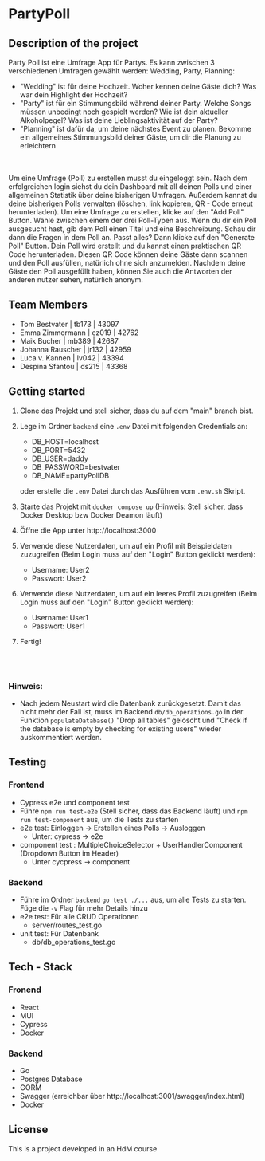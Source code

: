 # PartyPoll

## Description of the project
Party Poll ist eine Umfrage App für Partys. Es kann zwischen 3 verschiedenen Umfragen gewählt werden: Wedding, Party, Planning:
- "Wedding" ist für deine Hochzeit. Woher kennen deine Gäste dich? Was war dein Highlight der Hochzeit? 
- "Party" ist für ein Stimmungsbild während deiner Party. Welche Songs müssen unbedingt noch gespielt werden? Wie ist dein aktueller Alkoholpegel? Was ist deine Lieblingsaktivität auf der Party?
- "Planning" ist dafür da, um deine nächstes Event zu planen. Bekomme ein allgemeines Stimmungsbild deiner Gäste, um dir die Planung zu erleichtern
 </br>
 </br>
Um eine Umfrage (Poll) zu erstellen musst du eingeloggt sein. Nach dem erfolgreichen login siehst du dein Dashboard mit all deinen Polls und einer allgemeinen Statistik über deine bisherigen Umfragen. Außerdem kannst du deine bisherigen Polls verwalten (löschen, link kopieren, QR - Code erneut herunterladen). Um eine Umfrage zu erstellen, klicke auf den "Add Poll" Button. Wähle zwischen einem der drei Poll-Typen aus. Wenn du dir ein Poll ausgesucht hast, gib dem Poll einen Titel und eine Beschreibung. Schau dir dann die Fragen in dem Poll an. Passt alles? Dann klicke auf den "Generate Poll" Button. Dein Poll wird erstellt und du kannst einen praktischen QR Code herunterladen. Diesen QR Code können deine Gäste dann scannen und den Poll ausfüllen, natürlich ohne sich anzumelden. Nachdem deine Gäste den Poll ausgefüllt haben, können Sie auch die Antworten der anderen nutzer sehen, natürlich anonym. 

## Team Members 
- Tom Bestvater | tb173 | 43097
- Emma Zimmermann | ez019 | 42762
- Maik Bucher | mb389 | 42687
- Johanna Rauscher | jr132 | 42959
- Luca v. Kannen | lv042 | 43394
- Despina Sfantou | ds215 | 43368

## Getting started
1. Clone das Projekt und stell sicher, dass du auf dem "main" branch bist. 
2. Lege im Ordner `backend` eine `.env` Datei mit folgenden Credentials an:
    - DB_HOST=localhost
    - DB_PORT=5432
    - DB_USER=daddy
    - DB_PASSWORD=bestvater
    - DB_NAME=partyPollDB </br>
    
    oder erstelle die `.env` Datei durch das Ausführen vom `.env.sh` Skript.
3. Starte das Projekt mit `docker compose up` (Hinweis: Stell sicher, dass Docker Desktop bzw Docker Deamon läuft)
4. Öffne die App unter http://localhost:3000
5. Verwende diese Nutzerdaten, um auf ein Profil mit Beispieldaten zuzugreifen (Beim Login muss auf den "Login" Button geklickt werden): 
    - Username: User2
    - Passwort: User2
6. Verwende diese Nutzerdaten, um auf ein leeres Profil zuzugreifen (Beim Login muss auf den "Login" Button geklickt werden): 
    - Username: User1
    - Passwort: User1
7. Fertig!
</br>
</br>

### Hinweis:
- Nach jedem Neustart wird die Datenbank zurückgesetzt. Damit das nicht mehr der Fall ist, muss im Backend `db/db_operations.go` in der Funktion `populateDatabase()` "Drop all tables" gelöscht und "Check if the database is empty by checking for existing users" wieder auskommentiert werden.

## Testing
### Frontend
- Cypress e2e und component test
- Führe `npm run test-e2e` (Stell sicher, dass das Backend läuft) und `npm run test-component` aus, um die Tests zu starten
- e2e test: Einloggen -> Erstellen eines Polls -> Ausloggen 
    - Unter: cypress -> e2e
- component test : MultipleChoiceSelector + UserHandlerComponent (Dropdown Button im Header) 
    - Unter cycpress -> component

### Backend
- Führe im Ordner `backend` `go test ./...` aus, um alle Tests zu starten. Füge die `-v` Flag für mehr Details hinzu
- e2e test: Für alle CRUD Operationen 
    - server/routes_test.go
- unit test: Für Datenbank
    - db/db_operations_test.go

## Tech - Stack
### Fronend
- React
- MUI
- Cypress
- Docker

### Backend
- Go
- Postgres Database
- GORM
- Swagger (erreichbar über http://localhost:3001/swagger/index.html)
- Docker

## License
This is a project developed in an HdM course